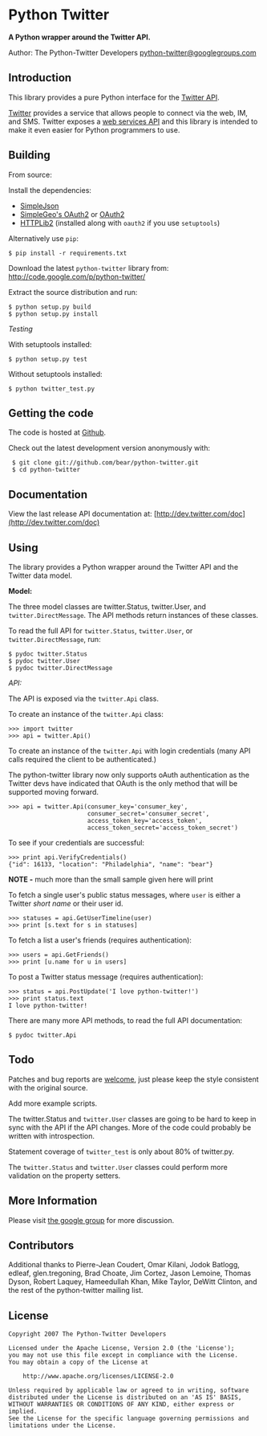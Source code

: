 # Python Twitter

**A Python wrapper around the Twitter API.**

Author: The Python-Twitter Developers <python-twitter@googlegroups.com>

## Introduction

This library provides a pure Python interface for the [Twitter API](https://dev.twitter.com/).

[Twitter](http://twitter.com) provides a service that allows people to connect via the web, IM, and SMS. Twitter exposes a [web services API](http://dev.twitter.com/doc) and this library is intended to make it even easier for Python programmers to use.

## Building

From source:

Install the dependencies:

- [SimpleJson](http://cheeseshop.python.org/pypi/simplejson)
- [SimpleGeo's OAuth2](http://github.com/simplegeo/python-oauth2) or [OAuth2](http://pypi.python.org/pypi/oauth2)
- [HTTPLib2](http://code.google.com/p/httplib2/) (installed along with `oauth2` if you use `setuptools`)

Alternatively use `pip`:

    $ pip install -r requirements.txt

Download the latest `python-twitter` library from: http://code.google.com/p/python-twitter/

Extract the source distribution and run:

```
$ python setup.py build
$ python setup.py install
```

*Testing*

With setuptools installed:

```
$ python setup.py test
```

Without setuptools installed:

```
$ python twitter_test.py
```

## Getting the code

The code is hosted at [Github](https://github.com/bear/python-twitter).

Check out the latest development version anonymously with:

```
 $ git clone git://github.com/bear/python-twitter.git
 $ cd python-twitter
```

## Documentation

View the last release API documentation at: [http://dev.twitter.com/doc](http://dev.twitter.com/doc)

## Using

The library provides a Python wrapper around the Twitter API and the Twitter data model.

**Model:**

The three model classes are twitter.Status, twitter.User, and `twitter.DirectMessage`. The API methods return instances of these classes.

To read the full API for `twitter.Status`, `twitter.User`, or `twitter.DirectMessage`, run:

```
$ pydoc twitter.Status
$ pydoc twitter.User
$ pydoc twitter.DirectMessage
```

*API:*

The API is exposed via the `twitter.Api` class.

To create an instance of the `twitter.Api` class:

```
>>> import twitter
>>> api = twitter.Api()
```

To create an instance of the `twitter.Api` with login credentials (many API calls required the client to be authenticated.)

The python-twitter library now only supports oAuth authentication as the Twitter devs have indicated that OAuth is the only method that will be supported moving forward.

```
>>> api = twitter.Api(consumer_key='consumer_key',
                      consumer_secret='consumer_secret',
                      access_token_key='access_token',
                      access_token_secret='access_token_secret')
```

To see if your credentials are successful:

```
>>> print api.VerifyCredentials()
{"id": 16133, "location": "Philadelphia", "name": "bear"}
```

**NOTE -** much more than the small sample given here will print

To fetch a single user's public status messages, where `user` is either
a Twitter *short name* or their user id.

```
>>> statuses = api.GetUserTimeline(user)
>>> print [s.text for s in statuses]
```

To fetch a list a user's friends (requires authentication):

```
>>> users = api.GetFriends()
>>> print [u.name for u in users]
```

To post a Twitter status message (requires authentication):

```
>>> status = api.PostUpdate('I love python-twitter!')
>>> print status.text
I love python-twitter!
```

There are many more API methods, to read the full API documentation:

```
$ pydoc twitter.Api
```

## Todo

Patches and bug reports are [welcome](https://github.com/bear/python-twitter/issues/new), just please keep the style consistent with the original source.

Add more example scripts.

The twitter.Status and `twitter.User` classes are going to be hard to keep in sync with the API if the API changes. More of the code could probably be written with introspection.

Statement coverage of `twitter_test` is only about 80% of twitter.py.

The `twitter.Status` and `twitter.User` classes could perform more validation on the property setters.

## More Information

Please visit [the google group](http://groups.google.com/group/python-twitter) for more discussion.

## Contributors

Additional thanks to Pierre-Jean Coudert, Omar Kilani, Jodok Batlogg, edleaf, glen.tregoning, Brad Choate, Jim Cortez, Jason Lemoine, Thomas Dyson, Robert Laquey, Hameedullah Khan, Mike Taylor, DeWitt Clinton, and the rest of the python-twitter mailing list.

## License

```
Copyright 2007 The Python-Twitter Developers

Licensed under the Apache License, Version 2.0 (the 'License');
you may not use this file except in compliance with the License.
You may obtain a copy of the License at

    http://www.apache.org/licenses/LICENSE-2.0

Unless required by applicable law or agreed to in writing, software
distributed under the License is distributed on an 'AS IS' BASIS,
WITHOUT WARRANTIES OR CONDITIONS OF ANY KIND, either express or implied.
See the License for the specific language governing permissions and
limitations under the License.
```
